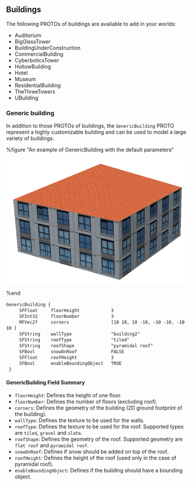 ## Buildings

The following PROTOs of buildings are available to add in your worlds:

- Auditorium
- BigGlassTower
- BuildingUnderConstruction
- CommercialBuilding
- CyberboticsTower
- HollowBuilding
- Hotel
- Museum
- ResidentialBuilding
- TheThreeTowers
- UBuilding

### Generic building

In addition to those PROTOs of buildings, the `GenericBuilding` PROTO represent
a highly customizable building and can be used to model a large variety of
buildings.

%figure "An example of GenericBuilding with the default parameters"

![building.png](images/building.png)

%end

```
GenericBuilding {
     SFFloat     floorHeight            3
     SFInt32     floorNumber            3
     MFVec2f     corners                [10 10, 10 -10, -10 -10, -10 10 ]
     SFString    wallType               "building2"
     SFString    roofType               "tiled"
     SFString    roofShape              "pyramidal roof"
     SFBool      snowOnRoof             FALSE
     SFFloat     roofHeight             3
     SFBool      enableBoundingObject   TRUE
 }
```

#### GenericBuilding Field Summary

- `floorHeight`: Defines the height of one floor.
- `floorNumber`: Defines the number of floors (excluding roof).
- `corners`: Defines the geometry of the building (2D ground footprint of the
building).
- `wallType`: Defines the texture to be used for the walls.
- `roofType`: Defines the texture to be used for the roof. Supported types are
`tiled`, `gravel` and `slate`.
- `roofShape`: Defines the geometry of the roof. Supported geometry are `flat
roof` and `pyramidal roof`.
- `snowOnRoof`: Defines if snow should be added on top of the roof.
- `roofHeight`: Defines the height of the roof (used only in the case of pyramidal
roof).
- `enableBoundingObject`: Defines if the building should have a bounding object.

